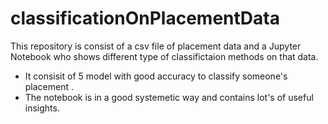 # classificationOnPlacementData
This repository is consist of a csv file of placement data and a Jupyter Notebook who shows different type of classifictaion methods on that data.
- It consisit of 5 model with good accuracy to classify someone's placement .
- The notebook is in a good systemetic way and contains lot's of useful insights.

